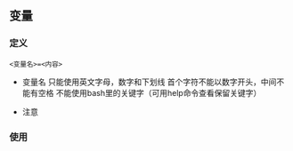 ##  变量
###   定义
```shell
<变量名>=<内容>
```

* 变量名
只能使用英文字母，数字和下划线
首个字符不能以数字开头，中间不能有空格
不能使用bash里的关键字（可用help命令查看保留关键字）

* 注意



###   使用
